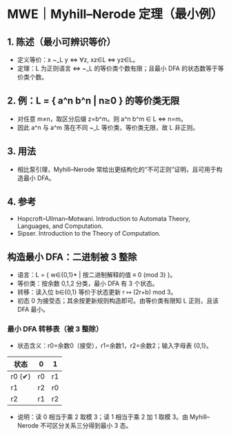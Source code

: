 # MWE｜Myhill–Nerode 定理（最小例）

## 1. 陈述（最小可辨识等价）

- 定义等价：x ~_L y ⇔ ∀z, xz∈L ⇔ yz∈L。
- 定理：L 为正则语言 ⇔ ~_L 的等价类个数有限；且最小 DFA 的状态数等于等价类个数。

## 2. 例：L = { a^n b^n | n≥0 } 的等价类无限

- 对任意 m≠n，取区分后缀 z=b^m。则 a^n b^m ∈ L ⇔ n=m。
- 因此 a^n 与 a^m 落在不同 ~_L 等价类，等价类无限，故 L 非正则。

## 3. 用法

- 相比泵引理，Myhill–Nerode 常给出更结构化的“不可正则”证明，且可用于构造最小 DFA。

## 4. 参考

- Hopcroft–Ullman–Motwani. Introduction to Automata Theory, Languages, and Computation.
- Sipser. Introduction to the Theory of Computation.

## 构造最小 DFA：二进制被 3 整除

- 语言：L = { w∈{0,1}* | 按二进制解释的值 ≡ 0 (mod 3) }。
- 等价类：按余数 0,1,2 分类，最小 DFA 有 3 个状态。
- 转移：读入位 b∈{0,1} 等价于状态更新 r ↦ (2r+b) mod 3。
- 初态 0 为接受态；其余按更新规则构造即可。由等价类有限知 L 正则，且该 DFA 最小。

### 最小 DFA 转移表（被 3 整除）

- 状态含义：r0=余数0（接受），r1=余数1，r2=余数2；输入字母表 {0,1}。

| 状态 | 0 | 1 |
|---|---|---|
| r0 (✔) | r0 | r1 |
| r1 | r2 | r0 |
| r2 | r1 | r2 |

- 说明：读 0 相当于乘 2 取模 3；读 1 相当于乘 2 加 1 取模 3。由 Myhill–Nerode 不可区分关系三分得到最小 3 态。
